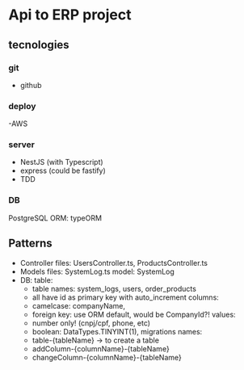 # Api to ERP project

## tecnologies
  ### git
  - github
  ### deploy
  -AWS
  ### server
  - NestJS (with Typescript)
  - express (could be fastify)
  - TDD
  ### DB
  PostgreSQL
  ORM: typeORM

## Patterns
  - Controller files: UsersController.ts, ProductsController.ts
  - Models files: SystemLog.ts
    model: SystemLog
  - DB: 
    table: 
      * table names: system_logs, users, order_products
      * all have id as primary key with auto_increment
    columns: 
      * camelcase: companyName,
      * foreign key: use ORM default, would be CompanyId?!
    values: 
      * number only! (cnpj/cpf, phone, etc)
      * boolean: DataTypes.TINYINT(1),
    migrations names:
      * table-{tableName} -> to create a table
      * addColumn-{columnName}-{tableName}
      * changeColumn-{columnName}-{tableName}
